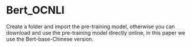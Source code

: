 # Bert_OCNLI

Create a folder and import the pre-training model, otherwise you can download and use the pre-training model directly online, in this paper we use the Bert-base-Chinese version.

